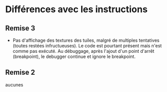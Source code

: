 # Différences avec les instructions

## Remise 3

* Pas d'affichage des textures des tuiles, malgré de multiples tentatives (toutes restées infructueuses). Le code est pourtant présent mais n'est comme pas exécuté. Au débuggage, après l'ajout d'un point d'arrêt (breakpoint), le debugger continue et ignore le breakpoint.

## Remise 2

aucunes
